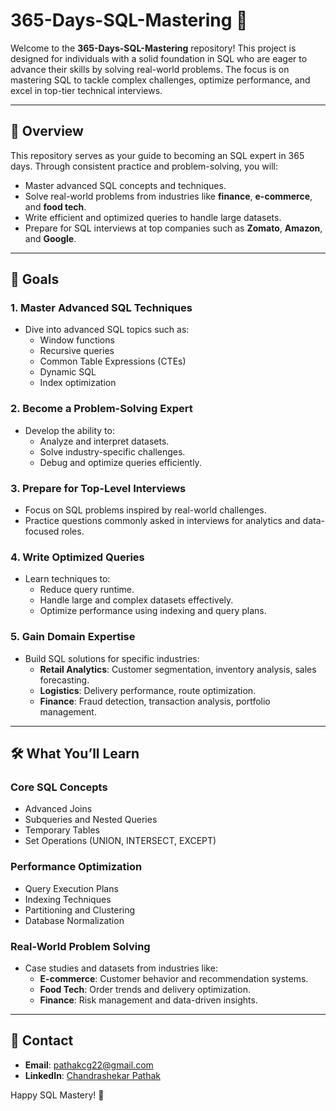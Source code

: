 # 365-Days-SQL-Mastering 🚀  

Welcome to the **365-Days-SQL-Mastering** repository! This project is designed for individuals with a solid foundation in SQL who are eager to advance their skills by solving real-world problems. The focus is on mastering SQL to tackle complex challenges, optimize performance, and excel in top-tier technical interviews.  

---

## 📖 Overview  
This repository serves as your guide to becoming an SQL expert in 365 days. Through consistent practice and problem-solving, you will:  
- Master advanced SQL concepts and techniques.  
- Solve real-world problems from industries like **finance**, **e-commerce**, and **food tech**.  
- Write efficient and optimized queries to handle large datasets.  
- Prepare for SQL interviews at top companies such as **Zomato**, **Amazon**, and **Google**.  

---

## 🎯 Goals  

### 1. Master Advanced SQL Techniques  
- Dive into advanced SQL topics such as:  
  - Window functions  
  - Recursive queries  
  - Common Table Expressions (CTEs)  
  - Dynamic SQL  
  - Index optimization  

### 2. Become a Problem-Solving Expert  
- Develop the ability to:  
  - Analyze and interpret datasets.  
  - Solve industry-specific challenges.  
  - Debug and optimize queries efficiently.  

### 3. Prepare for Top-Level Interviews  
- Focus on SQL problems inspired by real-world challenges.  
- Practice questions commonly asked in interviews for analytics and data-focused roles.  

### 4. Write Optimized Queries  
- Learn techniques to:  
  - Reduce query runtime.  
  - Handle large and complex datasets effectively.  
  - Optimize performance using indexing and query plans.  

### 5. Gain Domain Expertise  
- Build SQL solutions for specific industries:  
  - **Retail Analytics**: Customer segmentation, inventory analysis, sales forecasting.  
  - **Logistics**: Delivery performance, route optimization.  
  - **Finance**: Fraud detection, transaction analysis, portfolio management.  

---

## 🛠️ What You’ll Learn  

### Core SQL Concepts  
- Advanced Joins  
- Subqueries and Nested Queries  
- Temporary Tables  
- Set Operations (UNION, INTERSECT, EXCEPT)  

### Performance Optimization  
- Query Execution Plans  
- Indexing Techniques  
- Partitioning and Clustering  
- Database Normalization  

### Real-World Problem Solving  
- Case studies and datasets from industries like:  
  - **E-commerce**: Customer behavior and recommendation systems.  
  - **Food Tech**: Order trends and delivery optimization.  
  - **Finance**: Risk management and data-driven insights.  

---

## 📧 Contact  

- **Email**: pathakcg22@gmail.com  
- **LinkedIn**: [Chandrashekar Pathak](https://www.linkedin.com/in/cspathak08/)  

Happy SQL Mastery! 🎉  

